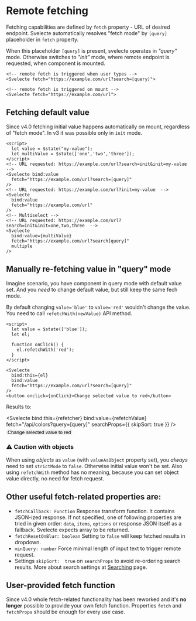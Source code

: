 <script>
  import Svelecte from "$lib/Svelecte.svelte";
  import { dataset } from '../data.js';

  let parentValue = null;
  let value;

  let refetchValue = 'blue';
  let refetcher;

  function onClick() {
    refetcher.refetchWith('red');
  }

  let parentOptions = [
    { id: 'colors', text: 'Colors'},
    { id: 'countries', text: 'Countries' },
    { id: 'countryGroups', text: 'Country Groups' },
  ];

  $: childPlaceholder = parentValue? 'Now you can start searching' : 'Pick parent first';
</script>

# Remote fetching

Fetching capabilities are defined by `fetch` property - URL of desired endpoint. Svelecte automatically
resolves "fetch mode" by `[query]` placeholder in `fetch` property.

When this placeholder `[query]` is present, svelecte operates in _"query"_ mode. Otherwise  switches to _"init"_ mode,
where remote endpoint is requested, when component is mounted.

```svelte
<!-- remote fetch is triggered when user types -->
<Svelecte fetch="https://example.com/url?search=[query]">

<!-- remote fetch is triggered on mount -->
<Svelecte fetch="https://example.com/url">
```

## Fetching default value

Since v4.0 fetching initial value happens automatically on mount, regardless of "fetch mode". In v3 it was possible only
in `init` mode.

```svelte
<script>
  let value = $state("my-value");
  let multiValue = $state(['one','two','three']);
</script>
<!-- URL requested: https://example.com/url?search=init&init=my-value  -->
<Svelecte bind:value
  fetch="https://example.com/url?search=[query]"
/>
<!-- URL requested: https://example.com/url?init=my-value  -->
<Svelecte
  bind:value
  fetch="https://example.com/url"
/>
<!-- Multiselect -->
<!-- URL requested: https://example.com/url?search=init&init=one,two,three  -->
<Svelecte
  bind:value={multiValue}
  fetch="https://example.com/url?search[query]"
  multiple
/>
```

## Manually re-fetching value in "query" mode

Imagine scenario, you have component in query mode with default value set. And you _need_ to change default value, but
still keep the same fech mode.

By default changing `value='blue'` to `value='red'` wouldn't change the value. You need to call `refetchWith(newValue)` API method.

```svelte
<script>
  let value = $state(['blue']);
  let el;

  function onClick() {
    el.refetchWith('red');
  }
</script>

<Svelecte
  bind:this={el}
  bind:value
  fetch="https://example.com/url?search=[query]"
/>
<button onclick={onClick}>Change selected value to red</button>
```

Results to:


<Svelecte
  bind:this={refetcher}
  bind:value={refetchValue}
  fetch="/api/colors?query=[query]"
  searchProps={{ skipSort: true }}
/>
<button onclick={onClick} style="border: 1px solid var(--vp-c-text-1); padding: 0px 4px; border-radius: 4px; margin-top: 6px">Change selected value to red</button>

### ⚠️ Caution with objects

When using _objects_ as `value` (with `valueAsObject` property set), you *always* need to set `strictMode` to `false`.
Otherwise initial value won't be set. Also using `refetchWith` method has no meaning, because you can set object value
directly, no need for fetch request.

## Other useful fetch-related properties are:

- `fetchCallback: Function` Response transform function. It contains JSON-ized response. If not specified, one of following properties are tried in given order: `data`, `items`, `options` or response JSON itself as a fallback. Svelecte expects array to be returned.
- `fetchResetOnBlur: boolean` Setting to `false` will keep fetched results in dropdown.
- `minQuery: number` Force minimal length of input text to trigger remote request.
- Settings `skipSort:  true` on `searchProps` to avoid re-ordering search results. More about search settings at [Searching](/searching) page.


## User-provided fetch function

Since v4.0 whole fetch-related functionality has been reworked and it's **no longer** possible to provide your own
fetch function. Properties `fetch` and `fetchProps` should be enough for every use case.

